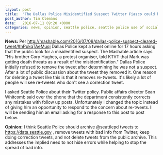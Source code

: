 ```yaml
---
layout: post
title:  "The Dallas Police Misidentified Suspect Twitter Fiasco could happen to Seattle Police"
post_author: Tim Clemans
date:   2016-07-11 09:20 +0000
categories: news, opinion, seattle police, seattle police use of social media
---
```


**News:** Per http://mashable.com/2016/07/08/dallas-police-suspect-cleared-tweet/#nPukqTAeMuqi Dallas Police kept a tweet online for 17 hours asking that the public look for a misidentified suspect. The Mashable article says "His brother Cory Hughes, a protest organiser, told KTVT that Mark was getting death threats as a result of the misidentification." Dallas Police initially refused to remove the tweet after determining he was not a suspect. After a lot of public discussion about the tweet they removed it. One reason for deleting a tweet like this is that it removes re-tweets. It's likely a lot of people will see re-tweets who don't see a correction tweet. 

I asked Seattle Police about their Twitter policy. Public affairs director Sean Whitcomb said over the phone that the department consistently corrects any mistakes with follow up posts. Unfortunately I changed the topic instead of giving him an opportunity to respond to the concern about re-tweets. I will be sending him an email asking for a response to this post to post below.

**Opinion:** I think Seattle Police should archive @seattlepd tweets to https://data.seattle.gov ,
remove tweets with bad info from Twitter, keep doing correction tweets, and not delete tweets from the public archive. This addresses the implied need to not hide errors while helping to stop the spread of bad info.
